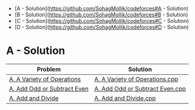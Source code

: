 - [A - Solution](https://github.com/SohagMollik/codeforces#A - Solution) 
- [B - Solution](https://github.com/SohagMollik/codeforces#B - Solution)
- [C - Solution](https://github.com/SohagMollik/codeforces#C - Solution)
- [D - Solution](https://github.com/SohagMollik/codeforces#D - Solution)

# A - Solution
| Problem | Solution |
| ------- | -------- |
| [A. A Variety of Operations](https://codeforces.com/problemset/problem/1556/A?locale=en) | [A. A Variety of Operations.cpp](https://github.com/SohagMollik/Codeforces-Online-Judge-Solution/blob/main/A%20-%20Solution/A.%20A%20Variety%20of%20Operations.cpp) |
| [A. Add Odd or Subtract Even](https://codeforces.com/problemset/problem/1311/A) | [A. Add Odd or Subtract Even.cpp](https://github.com/SohagMollik/Codeforces-Online-Judge-Solution/blob/main/A%20-%20Solution/A.%20Add%20Odd%20or%20Subtract%20Even.cpp) |
| [A. Add and Divide](https://codeforces.com/problemset/problem/1485/A) | [A. Add and Divide.cpp](https://github.com/SohagMollik/Codeforces-Online-Judge-Solution/blob/main/A%20-%20Solution/A.%20Add%20and%20Divide.cpp) |
